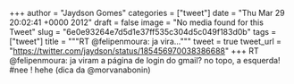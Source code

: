 
+++
author = "Jaydson Gomes"
categories = ["tweet"]
date = "Thu Mar 29 20:02:41 +0000 2012"
draft = false
image = "No media found for this Tweet"
slug = "6e0e93264e7d5d1e37ff535c304d5c049f183d0b"
tags = ["tweet"]
title = """RT @felipenmoura: ja vira..."""
tweet = true
tweet_url = "https://twitter.com/jaydson/status/185456970038386688"
+++
RT @felipenmoura: ja viram a página de login do gmail? no topo, a esquerda! #nee ! hehe (dica da @morvanabonin)
